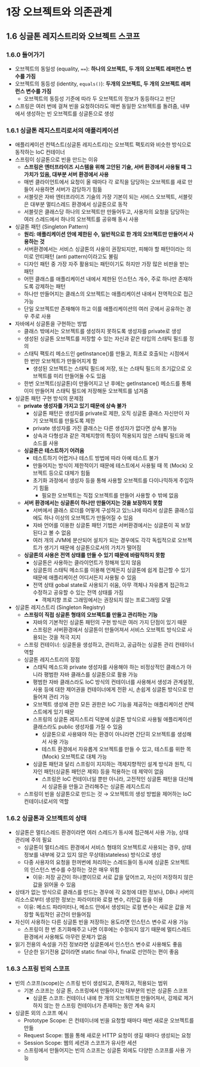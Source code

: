 # 1장 오브젝트와 의존관계

## 1.6 싱글톤 레지스트리와 오브젝트 스코프

### 1.6.0 들어가기

- 오브젝트의 동일성 (equality, `==`):  **하나의 오브젝트, 두 개의 오브젝트 레퍼런스 변수를 가짐**
- 오브젝트의 동등성 (identity, `equals()`): **두개의 오브젝트, 두 개의 오브젝트 레퍼런스 변수를 가짐**
    - 오브젝트의 동등성 기준에 따라 두 오브젝트의 정보가 동등하다고 판단
- 스프링은 여러 번에 걸쳐 빈을 요청하더라도 매번 동일한 오브젝트를 돌려줌, 내부에서 생성하는 빈 오브젝트를 싱글톤으로 생성

### 1.6.1 싱글톤 레지스트리로서의 애플리케이션

- 애플리케이션 컨텍스트(싱글톤 레지스트리)는 오브젝트 팩토리와 비슷한 방식으로 동작하는 IoC 컨테이너
- 스프링이 싱글톤으로 빈을 만드는 이유
    - **스프링은 엔터프라이즈 시스템을 위해 고안된 기술, 서버 환경에서 사용될 때 그 가치가 있음, 대부분 서버 환경에서 사용**
    - 매번 클라이언트에서 요청이 올 때마다 각 로직을 담당하는 오브젝트를 새로 만들어 사용하면 서버가 감당하기 힘듦
    - 서블릿은 자바 엔터프라이즈 기술의 가장 기본이 되는 서비스 오브젝트, 서블릿은 대부분 멀티스레드 환경에서 싱글톤으로 동작
    - 서블릿은 클래스당 하나의 오브젝트만 만들어두고, 사용자의 요청을 담당하는 여러 스레드에서 하나의 오브젝트를 공유해 동시 사용
- 싱글톤 패턴 (Singleton Pattern)
    - **원리: 애플리케이션 안에 제한된 수, 일반적으로 한 개의 오브젝트만 만들어서 사용하는 것**
    - 서버환경에서는 서비스 싱글톤의 사용이 권장되지만, 피해야 할 패턴이라는 의미로 안티패턴 (anti pattern)이라고도 불림
    - 디자인 패턴 중 가장 자주 활용되는 패턴이기도 하지만 가장 많은 비판을 받는 패턴
    - 어떤 클래스를 애플리케이션 내에서 제한된 인스턴스 개수, 주로 하나만 존재하도록 강제하는 패턴
    - 하나만 만들어지는 클래스의 오브젝트는 애플리케이션 내에서 전역적으로 접근 가능
    - 단일 오브젝트만 존재해야 하고 이를 애플리케이션의 여러 곳에서 공유하는 경우 주로 사용
- 자바에서 싱글톤을 구현하는 방법
    - 클래스 밖에서는 오브젝트를 생성하지 못하도록 생성자를 private로 생성
    - 생성된 싱글톤 오브젝트를 저장할 수 있는 자신과 같은 타입의 스태틱 필드를 정의
    - 스태틱 팩토리 메소드인 getInstance()를 만들고, 최초로 호출되는 시점에서 한 번만 오브젝트가 만들어지게 함
        - 생성된 오브젝트는 스태틱 필드에 저장, 또는 스태틱 필드의 초기값으로 오브젝트를 미리 만들어둘 수도 있음
    - 한번 오브젝트(싱글톤)이 만들어지고 난 후에는 getInstance() 메소드를 통해 이미 만들어져 스태틱 필드에 저장해둔 오브젝트를 넘겨줌
- 싱글톤 패턴 구현 방식의 문제점
    - **private 생성자를 가지고 있기 때문에 상속 불가**
        - 싱글톤 패턴은 생성자를 private로 제한, 오직 싱글톤 클래스 자신만이 자기 오브젝트를 만들도록 제한
        - private 생성자를 가진 클래스는 다른 생성자가 없다면 상속 불가능
        - 상속과 다형성과 같은 객체지향의 특징이 적용되지 않은 스태틱 필드와 메소드를 사용
    - **싱글톤은 테스트하기 어려움**
        - 테스트하기 어렵거나 테스트 방법에 따라 아예 테스트 불가
        - 만들어지는 방식이 제한적이기 때문에 테스트에서 사용될 때 목 (Mock) 오브젝트 등으로 대체가 힘듦
        - 초기화 과정에서 생성자 등을 통해 사용할 오브젝트를 다이나믹하게 주입하기 힘듦
            - 필요한 오브젝트는 직접 오브젝트를 만들어 사용할 수 밖에 없음
    - **서버 환경에서는 싱글톤이 하나만 만들어지는 것을 보장하지 못함**
        - 서버에서 클래스 로더를 어떻게 구성하고 있느냐에 따라서 싱글톤 클래스임에도 하나 이상의 오브젝트가 만들어질 수 있음
        - 자바 언어를 이용한 싱글톤 패턴 기법은 서버환경에서는 싱글톤이 꼭 보장된다고 볼 수 없음
        - 여러 개의 JVM에 분산되어 설치가 되는 경우에도 각각 독립적으로 오브젝트가 생기기 때문에 싱글톤으로서의 가치가 떨어짐
    - **싱글톤의 사용은 전역 상태를 만들 수 있기 때문에 바람직하지 못함**
        - 싱글톤은 사용하는 클라이언트가 정해져 있지 않음
        - 싱글톤의 스태틱 메소드를 이용해 언제든지 싱글톤에 쉽게 접근할 수 있기 때문에 애플리케이션 어디서든지 사용될 수 있음
        - 전역 상태 gobal state로 사용되기 쉬움, 아무 객체나 자유롭게 접근하고 수정하고 공유할 수 있는 전역 상태를 가짐
            - 객체지향 프로 그래밍에서는 권장되지 않는 프로그래밍 모델
- 싱글톤 레지스트리 (Singleton Registry)
    - **스프링이 직접 싱글톤 형태의 오브젝트를 만들고 관리하는 기능**
        - 자바의 기본적인 싱글톤 패턴의 구현 방식은 여러 가지 단점이 있기 때문
        - 스프링은 서버환경에서 싱글톤이 만들어져서 서비스 오브젝트 방식으로 사용되는 것을 적극 지지
    - 스프링 컨테이너: 싱글톤을 생성하고, 관리하고, 공급하는 싱글톤 관리 컨테이너 역할
    - 싱글톤 레지스트리의 장점
        - 스태틱 메소드와 private 생성자를 사용해야 하는 비정상적인 클래스가 아니라 평범한 자바 클래스를 싱글톤으로 활용 가능
        - 평범한 자바 클래스라도 IoC 방식의 컨테이너를 사용해서 생성과 관계설정, 사용 등에 대한 제어권을 컨테이너에게 전환 시, 손쉽게 싱글톤 방식으로 만들어져 관리 가능
        - 오브젝트 생성에 관한 모든 권한은 IoC 기능을 제공하는 애플리케이션 컨텍스트에게 있기 때문
        - 스프링의 싱글톤 레지스트리 덕분에 싱글톤 방식으로 사용될 애플리케이션 클래스라도 public 생성자를 가질 수 있음
            - 싱글톤으로 사용돼야 하는 환경이 아니라면 간단히 오브젝트를 생성해서 사용 가능
            - 테스트 환경에서 자유롭게 오브젝트를 만들 수 있고, 테스트를 위한 목(Mock) 오브젝트로 대체 가능
        - 싱글톤 패턴과 달리 스프링이 지지하는 객체지향적인 설계 방식과 원칙, 디자인 패턴(싱글톤 패턴은 제외) 등을 적용하는 데 제약이 없음
            - 스프링은 IoC 컨테이너일 뿐만 아니라, 고전적인 싱글톤 패턴을 대신해서 싱글톤을 만들고 관리해주는 싱글톤 레지스트리
    - 스프링이 빈을 싱글톤으로 만드는 것 → 오브젝트의 생성 방법을 제어하는 IoC 컨테이너로서의 역할

### 1.6.2 싱글톤과 오브젝트의 상태

- 싱글톤은 멀티스레드 환경이라면 여러 스레드가 동시에 접근해서 사용 가능, 상태 관리에 주의 필요
    - 싱글톤이 멀티스레드 환경에서 서비스 형태의 오브젝트로 사용되는 경우, 상태정보를 내부에 갖고 있지 않은 무상태(stateless) 방식으로 생성
    - 다중 사용자의 요청을 한꺼번에 처리하는 스레드들이 동시에 싱글톤 오브젝트의 인스턴스 변수를 수정하는 것은 매우 위험
        - 이유: 저장 공간이 하나뿐이므로 서로 값을 덮어쓰고, 자신이 저장하지 않은 값을 읽어올 수 있음
- 상태가 없는 방식으로 클래스를 만드는 경우에 각 요청에 대한 정보나, DB나 서버의 리소스로부터 생성한 정보는 파라미터와 로컬 변수, 리턴값 등을 이용
    - 이유: 메소드 파라미터나, 메소드 안에서 생성되는 로컬 변수는 새로운 값을 저장할 독립적인 공간이 만들어짐
- 자신이 사용하는 다른 싱글톤 빈을 저장하는 용도라면 인스턴스 변수로 사용 가능
    - 스프링이 한 번 초기화해주고 나면 이후에는 수정되지 않기 때문에 멀티스레드 환경에서 사용해도 아무런 문제가 없음
- 읽기 전용의 속성을 가진 정보라면 싱글톤에서 인스턴스 변수로 사용해도 좋음
    - 단순한 읽기전용 값이라면 static final 이나, final로 선언하는 편이 좋음

### 1.6.3 스프링 빈의 스코프

- 빈의 스코프(scope)는 스프링 빈이 생성되고, 존재하고, 적용되는 범위
    - 기본 스코프는 싱글 톤, 스프링에서 만들어지는 대부분의 빈은 싱글톤 스코프
        - 싱글톤 스코프: 컨테이너 내에 한 개의 오브젝트만 만들어져서, 강제로 제거 하지 않는 한 스프링 컨테이너가 존재하는 동안 계속 유지
- 싱글톤 외의 스코프 예시
    - Prototype Scope: 은 컨테이너에 빈을 요청할 때마다 매번 새로운 오브젝트를 만듦
    - Request Scope: 웹을 통해 새로운 HTTP 요청이 생길 때마다 생성되는 요청 
    - Session Scope: 웹의 세션과 스코프가 유사한 세션 
    - 스프링에서 만들어지는 빈의 스코프는 싱글톤 외에도 다양한 스코프를 사용 가능